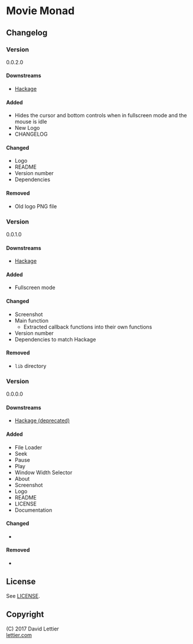 # Movie Monad

## Changelog

### Version

0.0.2.0

#### Downstreams

- [Hackage](https://hackage.haskell.org/package/movie-monad-0.0.2.0)

#### Added

- Hides the cursor and bottom controls when in fullscreen mode and the mouse is idle
- New Logo
- CHANGELOG

#### Changed

- Logo
- README
- Version number
- Dependencies

#### Removed

- Old logo PNG file

### Version

0.0.1.0

#### Downstreams

- [Hackage](https://hackage.haskell.org/package/movie-monad-0.0.1.0)

#### Added

- Fullscreen mode

#### Changed

- Screenshot
- Main function
    - Extracted callback functions into their own functions
- Version number
- Dependencies to match Hackage

#### Removed

- `lib` directory

### Version

0.0.0.0

#### Downstreams

- [Hackage (deprecated)](https://hackage.haskell.org/package/movie-monad-0.0.0.0)

#### Added

- File Loader
- Seek
- Pause
- Play
- Window Width Selector
- About
- Screenshot
- Logo
- README
- LICENSE
- Documentation

#### Changed

-

#### Removed

-

## License

See [LICENSE](LICENSE).

## Copyright

(C) 2017 David Lettier  
[lettier.com](http://www.lettier.com/)
